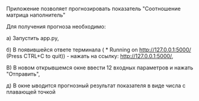 Приложение позволяет прогнозировать показатель "Соотношение матрица наполнитель"

Для получения прогноза необходимо:

а) Запустить app.py,

б) В появившейся ответе терминала ( * Running on http://127.0.0.1:5000/ (Press CTRL+C to quit)) - нажать на ссылку: http://127.0.0.1:5000/,

В) В новом открывшемся окне ввести 12 входных параметров и нажать "Отправить",

д) В окне ыводится прогнозный результат показателя в виде числа с плавающей точкой
